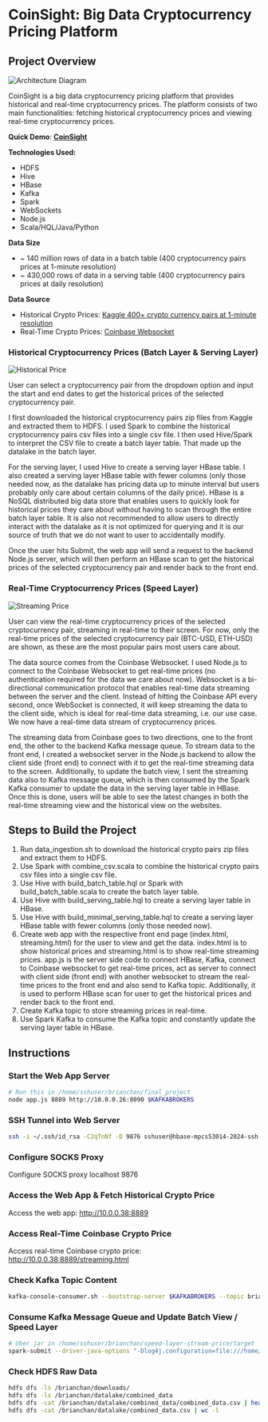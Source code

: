 # CoinSight: Big Data Cryptocurrency Pricing Platform

## Project Overview

![Architecture Diagram](./architecture.png)

CoinSight is a big data cryptocurrency pricing platform that provides historical and real-time cryptocurrency prices. The platform consists of two main functionalities: fetching historical cryptocurrency prices and viewing real-time cryptocurrency prices. 

**Quick Demo**: **[CoinSight](https://youtu.be/xWvt8TsN4Bc)**

**Technologies Used:** 
- HDFS
- Hive
- HBase
- Kafka
- Spark
- WebSockets
- Node.js
- Scala/HQL/Java/Python

**Data Size**
- ~ 140 million rows of data in a batch table (400 cryptocurrency pairs prices at 1-minute resolution)
- ~ 430,000 rows of data in a serving table (400 cryptocurrency pairs prices at daily resolution)

**Data Source**
- Historical Crypto Prices: [Kaggle 400+ crypto currency pairs at 1-minute resolution](https://www.kaggle.com/datasets/tencars/392-crypto-currency-pairs-at-minute-resolution)
- Real-Time Crypto Prices: [Coinbase Websocket](https://docs.cdp.coinbase.com/exchange/docs/websocket-overview)

### Historical Cryptocurrency Prices (Batch Layer & Serving Layer)

![Historical Price](./historical_prices.png)

User can select a cryptocurrency pair from the dropdown option and input the start and end dates to get the historical prices of the selected cryptocurrency pair. 

I first downloaded the historical cryptocurrency pairs zip files from Kaggle and extracted them to HDFS. I used Spark to combine the historical cryptocurrency pairs csv files into a single csv file. I then used Hive/Spark to interpret the CSV file to create a batch layer table. That made up the datalake in the batch layer.

For the serving layer, I used Hive to create a serving layer HBase table. I also created a serving layer HBase table with fewer columns (only those needed now, as the datalake has pricing data up to minute interval but users probably only care about certain columns of the daily price). HBase is a NoSQL distributed big data store that enables users to quickly look for historical prices they care about without having to scan through the entire batch layer table. It is also not recommended to allow users to directly interact with the datalake as it is not optimized for querying and it is our source of truth that we do not want to user to accidentally modify. 

Once the user hits Submit, the web app will send a request to the backend Node.js server, which will then perform an HBase scan to get the historical prices of the selected cryptocurrency pair and render back to the front end.

### Real-Time Cryptocurrency Prices (Speed Layer)

![Streaming Price](./streaming_prices.png)

User can view the real-time cryptocurrency prices of the selected cryptocurrency pair, streaming in real-time to their screen. For now, only the real-time prices of the selected cryptocurrency pair (BTC-USD, ETH-USD) are shown, as these are the most popular pairs most users care about.

The data source comes from the Coinbase Websocket. I used Node.js to connect to the Coinbase Websocket to get real-time prices (no authentication required for the data we care about now). Websocket is a bi-directional communication protocol that enables real-time data streaming between the server and the client. Instead of hitting the Coinbase API every second, once WebSocket is connected, it will keep streaming the data to the client side, which is ideal for real-time data streaming, i.e. our use case. We now have a real-time data stream of cryptocurrency prices.

The streaming data from Coinbase goes to two directions, one to the front end, the other to the backend Kafka message queue. To stream data to the front end, I created a websocket server in the Node.js backend to allow the client side (front end) to connect with it to get the real-time streaming data to the screen. Additionally, to update the batch view, I sent the streaming data also to Kafka message queue, which is then consumed by the Spark Kafka consumer to update the data in the serving layer table in HBase. Once this is done, users will be able to see the latest changes in both the real-time streaming view and the historical view on the websites.

## Steps to Build the Project
1. Run data_ingestion.sh to download the historical crypto pairs zip files and extract them to HDFS.
2. Use Spark with combine_csv.scala to combine the historical crypto pairs csv files into a single csv file.
3. Use Hive with build_batch_table.hql or Spark with build_batch_table.scala to create the batch layer table.
4. Use Hive with build_serving_table.hql to create a serving layer table in HBase.
5. Use Hive with build_minimal_serving_table.hql to create a serving layer HBase table with fewer columns (only those needed now).
6. Create web app with the respective front end page (index.html, streaming.html) for the user to view and get the data. index.html is to show historical prices and streaming.html is to show real-time streaming prices. app.js is the server side code to connect HBase, Kafka, connect to Coinbase websocket to get real-time prices, act as server to connect with client side (front end) with another websocket to stream the real-time prices to the front end and also send to Kafka topic. Additionally, it is used to perform HBase scan for user to get the historical prices and render back to the front end.
7. Create Kafka topic to store streaming prices in real-time.
8. Use Spark Kafka to consume the Kafka topic and constantly update the serving layer table in HBase.

## Instructions

### Start the Web App Server
```bash
# Run this in /home/sshuser/brianchan/final_project
node app.js 8889 http://10.0.0.26:8090 $KAFKABROKERS
```

### SSH Tunnel into Web Server
```bash
ssh -i ~/.ssh/id_rsa -C2qTnNf -D 9876 sshuser@hbase-mpcs53014-2024-ssh.azurehdinsight.net
```

### Configure SOCKS Proxy
Configure SOCKS proxy localhost 9876

### Access the Web App & Fetch Historical Crypto Price
Access the web app: http://10.0.0.38:8889

### Access Real-Time Coinbase Crypto Price
Access real-time Coinbase crypto price: http://10.0.0.38:8889/streaming.html

### Check Kafka Topic Content
```bash
kafka-console-consumer.sh --bootstrap-server $KAFKABROKERS --topic brianchan_crypto_topic --from-beginning
```

### Consume Kafka Message Queue and Update Batch View / Speed Layer
```bash
# Uber jar in /home/sshuser/brianchan/speed-layer-stream-price/target
spark-submit --driver-java-options "-Dlog4j.configuration=file:///home/sshuser/ss.log4j.properties" --class StreamPrice uber-speed-layer-stream-price-1.0-SNAPSHOT.jar $KAFKABROKERS
```

### Check HDFS Raw Data
```bash
hdfs dfs -ls /brianchan/downloads/
hdfs dfs -ls /brianchan/datalake/combined_data
hdfs dfs -cat /brianchan/datalake/combined_data/combined_data.csv | head -n 10
hdfs dfs -cat /brianchan/datalake/combined_data.csv | wc -l
```